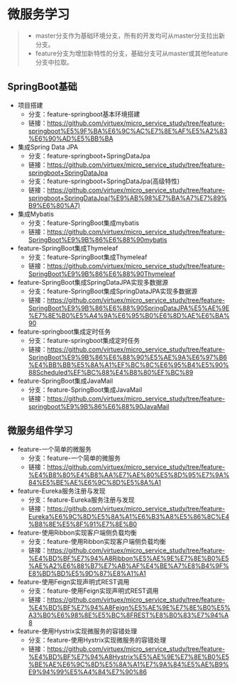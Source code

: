 # 微服务学习
> - master分支作为基础环境分支，所有的开发均可从master分支拉出新分支。
> - feature分支为增加新特性的分支，基础分支可从master或其他feature分支中拉取。
## SpringBoot基础
- 项目搭建
  - 分支：feature-springboot基本环境搭建
  - 链接：https://github.com/virtuex/micro_service_study/tree/feature-springboot%E5%9F%BA%E6%9C%AC%E7%8E%AF%E5%A2%83%E6%90%AD%E5%BB%BA
- 集成Spring Data JPA
  - 分支：feature-springboot+SpringDataJpa
  - 链接：https://github.com/virtuex/micro_service_study/tree/feature-springboot+SpringDataJpa
  - 分支：feature-springboot+SpringDataJpa(高级特性)
  - 链接：https://github.com/virtuex/micro_service_study/tree/feature-springboot+SpringDataJpa(%E9%AB%98%E7%BA%A7%E7%89%B9%E6%80%A7) 
- 集成Mybatis
  - 分支：feature-SpringBoot集成mybatis
  - 链接：https://github.com/virtuex/micro_service_study/tree/feature-SpringBoot%E9%9B%86%E6%88%90mybatis
- feature-SpringBoot集成Thymeleaf
  - 分支：feature-SpringBoot集成Thymeleaf
  - 链接：https://github.com/virtuex/micro_service_study/tree/feature-SpringBoot%E9%9B%86%E6%88%90Thymeleaf
- feature-SpringBoot集成SpringDataJPA实现多数据源
  - 分支：feature-SpringBoot集成SpringDataJPA实现多数据源
  - 链接：https://github.com/virtuex/micro_service_study/tree/feature-SpringBoot%E9%9B%86%E6%88%90SpringDataJPA%E5%AE%9E%E7%8E%B0%E5%A4%9A%E6%95%B0%E6%8D%AE%E6%BA%90
- feature-springboot集成定时任务
  - 分支：feature-springboot集成定时任务
  - 链接：https://github.com/virtuex/micro_service_study/tree/feature-SpringBoot%E9%9B%86%E6%88%90%E5%AE%9A%E6%97%B6%E4%BB%BB%E5%8A%A1%EF%BC%8C%E6%95%B4%E5%90%88Scheduled%EF%BC%88%E4%B8%80%EF%BC%89
- feature-SpringBoot集成JavaMail
  - 分支：feature-SpringBoot集成JavaMail
  - 链接：https://github.com/virtuex/micro_service_study/tree/feature-springboot%E9%9B%86%E6%88%90JavaMail
## 微服务组件学习
- feature-一个简单的微服务
  - 分支：feature-一个简单的微服务
  - 链接：https://github.com/virtuex/micro_service_study/tree/feature-%E4%B8%80%E4%B8%AA%E7%AE%80%E5%8D%95%E7%9A%84%E5%BE%AE%E6%9C%8D%E5%8A%A1
- feature-Eureka服务注册与发现
  - 分支：feature-Eureka服务注册与发现
  - 链接：https://github.com/virtuex/micro_service_study/tree/feature-Eureka%E6%9C%8D%E5%8A%A1%E6%B3%A8%E5%86%8C%E4%B8%8E%E5%8F%91%E7%8E%B0
- feature-使用Ribbon实现客户端侧负载均衡
  - 分支：feature-使用Ribbon实现客户端侧负载均衡
  - 链接：https://github.com/virtuex/micro_service_study/tree/feature-%E4%BD%BF%E7%94%A8Ribbon%E5%AE%9E%E7%8E%B0%E5%AE%A2%E6%88%B7%E7%AB%AF%E4%BE%A7%E8%B4%9F%E8%BD%BD%E5%9D%87%E8%A1%A1
- feature-使用Feign实现声明式REST调用
  - 分支：feature-使用Feign实现声明式REST调用
  - 链接：https://github.com/virtuex/micro_service_study/tree/feature-%E4%BD%BF%E7%94%A8Feign%E5%AE%9E%E7%8E%B0%E5%A3%B0%E6%98%8E%E5%BC%8FREST%E8%B0%83%E7%94%A8
- feature-使用Hystrix实现微服务的容错处理 
  - 分支：feature-使用Hystrix实现微服务的容错处理 
  - 链接：https://github.com/virtuex/micro_service_study/tree/feature-%E4%BD%BF%E7%94%A8Hystrix%E5%AE%9E%E7%8E%B0%E5%BE%AE%E6%9C%8D%E5%8A%A1%E7%9A%84%E5%AE%B9%E9%94%99%E5%A4%84%E7%90%86
